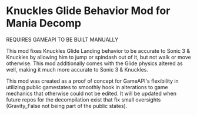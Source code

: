 # Knuckles Glide Behavior Mod for Mania Decomp

REQUIRES GAMEAPI TO BE BUILT MANUALLY

This mod fixes Knuckles Glide Landing behavior to be accurate to Sonic 3 & Knuckles by allowing him to jump or spindash out of it, but not walk or move otherwise. This mod additionally comes with the Glide physics altered as well, making it much more accurate to Sonic 3 & Knuckles.

This mod was created as a proof of concept for GameAPI's flexibility in utilizing public gamestates to smoothly hook in alterations to game mechanics that otherwise could not be edited. It will be updated when future repos for the decompilation exist that fix small oversights (Gravity_False not being part of the public states).